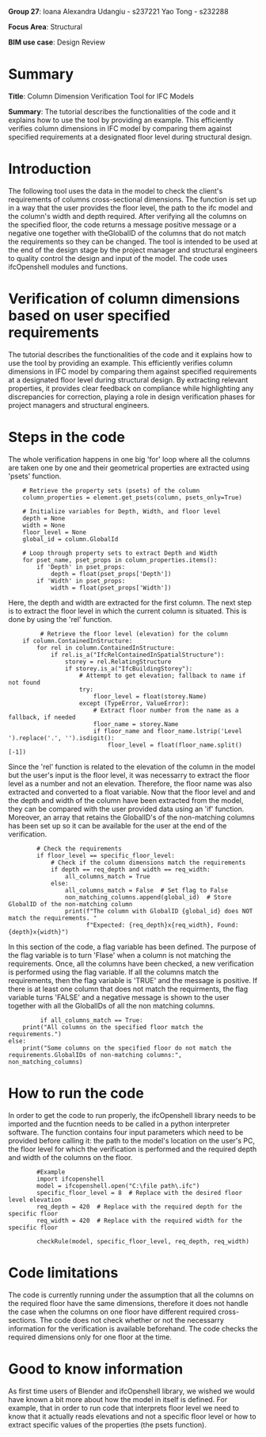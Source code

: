 **Group 27**: Ioana Alexandra Udangiu - s237221
          Yao Tong - s232288

**Focus Area**: Structural

**BIM use case**: Design Review

# Summary

**Title**: Column Dimension Verification Tool for IFC Models

**Summary**: The tutorial describes the functionalities of the code and it explains how to use the tool by providing an example. This efficiently verifies column dimensions in IFC model by comparing them against specified requirements at a designated floor level during structural design.

# Introduction

The following tool uses the data in the model to check the client's requirements of columns cross-sectional dimensions. The function is set up in a way that the user provides the floor level, the path to the ifc model and the column's width and depth required. After verifying all the columns on the specified floor, the code returns a message positive message or a negative one together with theGlobalID of the columns that do not match the requirements so they can be changed.
The tool is intended to be used at the end of the design stage by the project manager and structural engineers to quality control the design and input of the model.
The code uses ifcOpenshell modules and functions.

# Verification of column dimensions based on user specified requirements

The tutorial describes the functionalities of the code and it explains how to use the tool by providing an example. This efficiently verifies column dimensions in IFC model by comparing them against specified requirements at a designated floor level during structural design. By extracting relevant properties, it provides clear feedback on compliance while highlighting any discrepancies for correction, playing a role in design verification phases for project managers and structural engineers.

# Steps in the code

The whole verification happens in one big 'for' loop where all the columns are taken one by one and their geometrical properties are extracted using 'psets' function.

        # Retrieve the property sets (psets) of the column
        column_properties = element.get_psets(column, psets_only=True)

        # Initialize variables for Depth, Width, and floor level
        depth = None
        width = None
        floor_level = None
        global_id = column.GlobalId

        # Loop through property sets to extract Depth and Width
        for pset_name, pset_props in column_properties.items():
            if 'Depth' in pset_props:
                depth = float(pset_props['Depth'])
            if 'Width' in pset_props:
                width = float(pset_props['Width'])

Here, the depth and width are extracted for the first column. The next step is to extract the floor level in which the current column is situated. This is done by using the 'rel' function.

             # Retrieve the floor level (elevation) for the column
        if column.ContainedInStructure:
            for rel in column.ContainedInStructure:
                if rel.is_a("IfcRelContainedInSpatialStructure"):
                    storey = rel.RelatingStructure
                    if storey.is_a("IfcBuildingStorey"):
                        # Attempt to get elevation; fallback to name if not found
                        try:
                            floor_level = float(storey.Name)
                        except (TypeError, ValueError):
                            # Extract floor number from the name as a fallback, if needed
                            floor_name = storey.Name
                            if floor_name and floor_name.lstrip('Level ').replace('.', '').isdigit():
                                floor_level = float(floor_name.split()[-1])

Since the 'rel' function is related to the elevation of the column in the model but the user's input is the floor level, it was necessarry to extract the floor level as a number and not an elevation. Therefore, the floor name was also extracted and converted to a float variable.
Now that the floor level and and the depth and width of the column have been extracted from the model, they can be compared with the user provided data using an 'if' function. Moreover, an array that retains the GlobalID's of the non-matching columns has been set up so it can be available for the user at the end of the verification.

            # Check the requirements 
            if floor_level == specific_floor_level:
                # Check if the column dimensions match the requirements
                if depth == req_depth and width == req_width:
                    all_columns_match = True
                else:
                    all_columns_match = False  # Set flag to False
                    non_matching_columns.append(global_id)  # Store GlobalID of the non-matching column
                    print(f"The column with GlobalID {global_id} does NOT match the requirements. "
                          f"Expected: {req_depth}x{req_width}, Found: {depth}x{width}")

In this section of the code, a flag variable has been defined. The purpose of the flag variable is to turn 'Flase' when a column is not matching the requirements.
Once, all the columns have been checked, a new verification is performed using the flag variable. If all the columns match the requirements, then the flag variable is 'TRUE' and the message is positive. If there is at least one column that does not match the requirments, the flag variable turns 'FALSE' and a negative message is shown to the user together with all the GlobalIDs of all the non matching columns.

             if all_columns_match == True:
        print("All columns on the specified floor match the requirements.")
    else:
        print("Some columns on the specified floor do not match the requirements.GlobalIDs of non-matching columns:", non_matching_columns)

# How to run the code

In order to get the code to run properly, the ifcOpenshell library needs to be imported and the fucntion needs to be called in a python interpreter software. The function contains four input parameters which need to be provided before calling it: the path to the model's location on the user's PC, the floor level for which the verification is performed and the required depth and width of the columns on the floor.

            #Example
            import ifcopenshell
            model = ifcopenshell.open("C:\file path\.ifc")
            specific_floor_level = 8  # Replace with the desired floor level elevation
            req_depth = 420  # Replace with the required depth for the specific floor
            req_width = 420  # Replace with the required width for the specific floor

            checkRule(model, specific_floor_level, req_depth, req_width)
 
 # Code limitations
 
 The code is currently running under the assumption that all the columns on the required floor have the same dimensions, therefore it does not handle the case when the columns on one floor have different required cross-sections.
 The code does not check whether or not the necessarry information for the verification is available beforehand.
 The code checks the required dimensions only for one floor at the time.

 # Good to know information
 
As first time users of Blender and ifcOpenshell library, we wished we would have known a bit more about how the model in itself is defined. For example, that in order to run code that interprets floor level we need to know that it actually reads elevations and not a specific floor level or how to extract specific values of the properties (the psets function).


